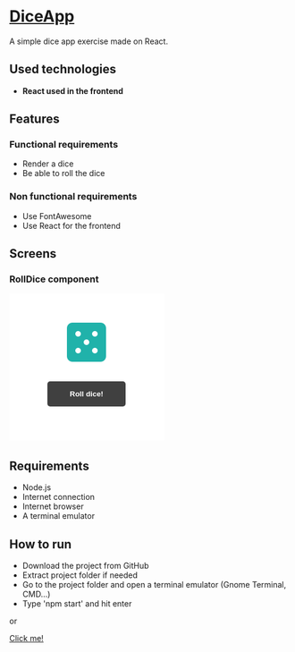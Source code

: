 [DiceApp](https://617d4ce8e0b1aedc2eb2f1a3--zen-wilson-05f970.netlify.app/)
============================================================================

A simple dice app exercise made on React.

Used technologies
-----------------

*   **React used in the frontend**

Features
--------

### Functional requirements

*   Render a dice
*   Be able to roll the dice

### Non functional requirements

*   Use FontAwesome
*   Use React for the frontend
  

Screens
-------

### RollDice component
![Screenshot](1.webp)

Requirements
------------

*   Node.js
*   Internet connection
*   Internet browser
*   A terminal emulator

How to run
----------

*   Download the project from GitHub
*   Extract project folder if needed
*   Go to the project folder and open a terminal emulator (Gnome Terminal, CMD...)
*   Type 'npm start' and hit enter

or

[Click me!](https://617d4ce8e0b1aedc2eb2f1a3--zen-wilson-05f970.netlify.app/)